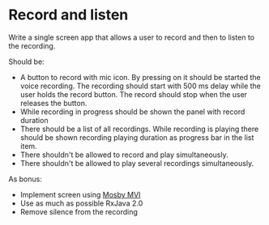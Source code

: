 # Record and listen

Write a single screen app that allows a user to record and then to listen to the recording.

Should be:
  - A button to record with mic icon. By pressing on it should be started the voice recording. The recording should start with 500 ms delay while the user holds the record button. The record should stop when the user releases the button.
  - While recording in progress should be shown the panel with record duration
  - There should be a list of all recordings. While recording is playing there should be shown recording playing duration as progress bar in the list item.
  - There shouldn't be allowed to record and play simultaneously.
  - There shouldn't be allowed to play several recordings simultaneously.

As bonus:
  - Implement screen using [Mosby MVI]
  - Use as much as possible RxJava 2.0
  - Remove silence from the recording

[Mosby MVI]: <http://hannesdorfmann.com/android/model-view-intent>